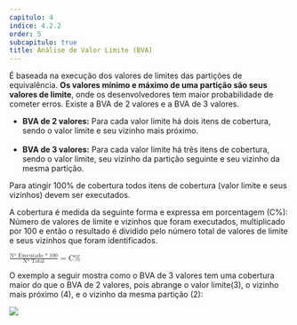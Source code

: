 ```yaml
---
capitulo: 4
indice: 4.2.2
order: 5
subcapitulo: true
title: Análise de Valor Limite (BVA)
---
```


<p>
    É baseada na execução dos valores de limites das partições de equivalência. <b> Os valores mínimo e máximo de uma partição são seus valores de limite</b>, onde os desenvolvedores tem maior probabilidade de cometer erros. Existe a BVA de 2 valores e a BVA de 3 valores.
</p>

<p> 
    <ul>
        <li>
            <span><b>BVA de 2 valores:</b></span>
            Para cada valor limite há dois itens de cobertura, sendo o valor limite e seu vizinho mais próximo.
        </li>
        <br>
        <li>
            <span><b>BVA de 3 valores:</b></span>
            Para cada valor limite há três itens de cobertura, sendo o valor limite, seu vizinho da partição seguinte e seu vizinho da mesma partição.
        </li>
    </ul> 
    <span>
        Para atingir 100% de cobertura todos itens de cobertura (valor limite e seus vizinhos) devem ser executados.
    </span>
</p>

<p>A cobertura é medida da seguinte forma e expressa em porcentagem (C%): Número de valores de limite e vizinhos que foram executados, multiplicado por 100 e então o resultado é dividido pelo número total de valores de limite e seus vizinhos que foram identificados.</p>

<p>
 <div class="row justify-content-center">
    <div class="col-lg-4 col-sm-12 text-center">
        <math>
            <mfrac>
                <mrow>
                    <mn> Nº Executado * 100 </mn>
                </mrow>
                <mn>Nº Total </mn>
            </mfrac>
            <mo> = </mo> 
            <mn> C% </mn>
        </math>
    </div>
  </div>
</p>

<p>
    O exemplo a seguir mostra como o BVA de 3 valores tem uma cobertura maior do que o BVA de 2 valores, pois abrange o valor limite(3), o vizinho mais próximo (4), e o vizinho da mesma partição (2):
    <br>
    <div class="text-center">
        <!-- FIXME corrigir /feroline.qa-bentevi/ para usar relative_url -->
        <img class="img-fluid" src="/feroline.qa-bentevi/assets/images/bva.png">
    </div>
</p>
